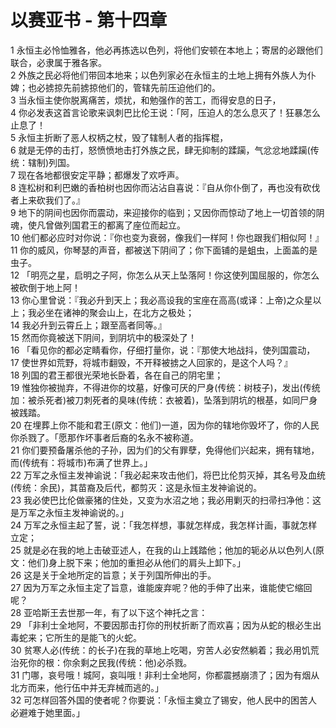 # 以赛亚书 - 第十四章
  
 1 永恒主必怜恤雅各，他必再拣选以色列，将他们安顿在本地上；寄居的必跟他们联合，必隶属于雅各家。  
 2 外族之民必将他们带回本地来；以色列家必在永恒主的土地上拥有外族人为仆婢；也必掳掠先前掳掠他们的，管辖先前压迫他们的。  
 3 当永恒主使你脱离痛苦，烦扰，和勉强作的苦工，而得安息的日子，  
 4 你必发表这首言论歌来讽刺巴比伦王说：「阿，压迫人的怎么息灭了！狂暴怎么止息了！  
 5 永恒主折断了恶人权柄之杖，毁了辖制人者的指挥棍，  
 6 就是无停的击打，怒愤愤地击打外族之民，肆无抑制的蹂躏，气忿忿地蹂躏(传统：辖制)列国。  
 7 现在各地都很安定平静；都爆发了欢呼声。  
 8 连松树和利巴嫩的香柏树也因你而沾沾自喜说：『自从你仆倒了，再也没有砍伐者上来砍我们了。』  
 9 地下的阴间也因你而震动，来迎接你的临到；又因你而惊动了地上一切首领的阴魂，使凡曾做列国君王的都离了座位而起立。  
 10 他们都必应时对你说：『你也变为衰弱，像我们一样阿！你也跟我们相似阿！』  
 11 你的威风，你琴瑟的声音，都被送下阴间了；你下面铺的是蛆虫，上面盖的是虫子。  
 12 「明亮之星，启明之子阿，你怎么从天上坠落阿！你这使列国屈服的，你怎么被砍倒于地上阿！  
 13 你心里曾说：『我必升到天上；我必高设我的宝座在高高(或译：上帝)之众星以上；我必坐在诸神的聚会山上，在北方之极处；  
 14 我必升到云霄丘上；跟至高者同等。』  
 15 然而你竟被送下阴间，到阴坑中的极深处了！  
 16 「看见你的都必定睛看你，仔细打量你，说：『那使大地战抖，使列国震动，  
 17 使世界如荒野，将城市翻毁，不开释被掳之人回家的，是这个人吗？』  
 18 列国的君王都很光荣地长卧着，各在自己的阴宅里；  
 19 惟独你被抛弃，不得进你的坟墓，好像可厌的尸身(传统：树枝子)，发出(传统加：被杀死者)被刀刺死者的臭味(传统：衣被着)，坠落到阴坑的根基，如同尸身被践踏。  
 20 在埋葬上你不能和君王(原文：他们)一道，因为你的辖地你毁坏了，你的人民你杀戮了。「愿那作坏事者后裔的名永不被称道。  
 21 你们要预备屠杀他的子孙，因为们的父有罪孽，免得他们兴起来，拥有辖地，而(传统有：将城市)布满了世界上。」  
 22 万军之永恒主发神谕说：「我必起来攻击他们，将巴比伦剪灭掉，其名号及血统(传统：余民)，其苗裔及后代，都剪灭：这是永恒主发神谕说的。  
 23 我必使巴比伦做豪猪的住处，又变为水沼之地；我必用剿灭的扫帚扫净他：这是万军之永恒主发神谕说的。」  
 24 万军之永恒主起了誓，说：「我怎样想，事就怎样成，我怎样计画，事就怎样立定；  
 25 就是必在我的地上击破亚述人，在我的山上践踏他；他加的轭必从以色列人(原文：他们)身上脱下来；他加的重担必从他们的肩头上卸下。」  
 26 这是关于全地所定的旨意；关于列国所伸出的手。  
 27 因为万军之永恒主定了旨意，谁能废弃呢？他的手伸了出来，谁能使它缩回呢？  
 28 亚哈斯王去世那一年，有了以下这个神托之言：  
 29 「非利士全地阿，不要因那击打你的刑杖折断了而欢喜；因为从蛇的根必生出毒蛇来；它所生的是能飞的火蛇。  
 30 贫寒人必(传统：的长子)在我的草地上吃喝，穷苦人必安然躺着；我必用饥荒治死你的根：你余剩之民我(传统：他)必杀戮。  
 31 门哪，哀号哦！城阿，哀叫哦！非利士全地阿，你都震撼崩溃了；因为有烟从北方而来，他行伍中并无弃械而逃的。」  
 32 可怎样回答外国的使者呢？你要说：「永恒主奠立了锡安，他人民中的困苦人必避难于她里面。」